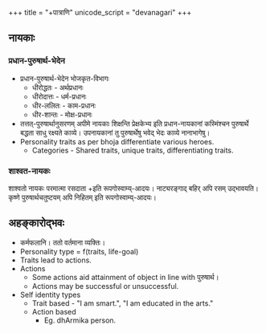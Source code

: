 +++
title = "+पात्राणि"
unicode_script = "devanagari"
+++

## नायकाः
### प्रधान-पुरुषार्थ-भेदेन
- प्रधान-पुरुषार्थ-भेदेन भोजकृत-विभागः 
  - धीरोद्धतः - अर्थप्रधानः
  - धीरोदात्तः - धर्म-प्रधानः
  - धीर-ललितः - काम-प्रधानः
  - धीर-शान्तः - मोक्ष-प्रधानः
- तत्तत्-पुरुषार्थानुसरणम् अपीमे नायकाः शिक्षन्ति प्रेक्षकेभ्य इति प्रधान-नायकानां कस्मिंश्चन पुरुषार्थे बद्धता साधु रक्ष्यते काव्ये।  उपनायकानां तु पुरुषार्थेषु भवेद् भेदः काव्ये नानाभागेषु।  
- Personality traits as per bhoja differentiate various heroes.
  - Categories - Shared traits, unique traits, differentiating traits.

### शाश्वत-नायकः
शाश्वतो नायकः परमात्मा रसदाता +इति रूपगोस्वाम्य्-आदयः। नाट्यरङ्गाद् बहिर् अपि रसम् उद्भावयति। कृष्णे पुरुषार्थचतुष्टयम् अपि निहितम् इति रूपगोस्वाम्य्-आदयः।  

## अहङ्कारोद्भवः
- कर्मफलानि। ततो वर्तमाना व्यक्तिः। 
- Personality type = f(traits, life-goal)
- Traits lead to actions. 
- Actions
  - Some actions aid attainment of object in line with पुरुषार्थ।
  - Actions may be successful or unsuccessful.
- Self identity types
  - Trait based - "I am smart.", "I am educated in the arts."
  - Action based 
    - Eg. dhArmika person.

